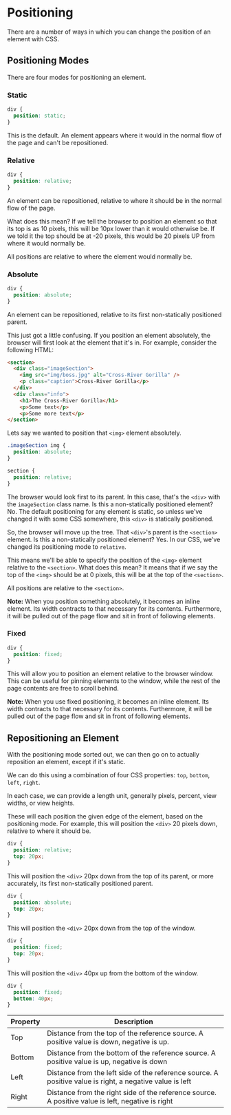 # Positioning

There are a number of ways in which you can change the position of an element with CSS.

## Positioning Modes

There are four modes for positioning an element.

### Static

```CSS
div {
  position: static;
}
```

This is the default. An element appears where it would in the normal flow of the page and can't be repositioned.

### Relative

```CSS
div {
  position: relative;
}
```

An element can be repositioned, relative to where it should be in the normal flow of the page.

What does this mean? If we tell the browser to position an element so that its top is as 10 pixels, this will be 10px lower than it would otherwise be. If we told it the top should be at -20 pixels, this would be 20 pixels UP from where it would normally be.

All positions are relative to where the element would normally be.

### Absolute

```CSS
div {
  position: absolute;
}
```

An element can be repositioned, relative to its first non-statically positioned parent.

This just got a little confusing. If you position an element absolutely, the browser will first look at the element that it's in. For example, consider the following HTML:

```HTML
<section>
  <div class="imageSection">
    <img src="img/boss.jpg" alt="Cross-River Gorilla" />
    <p class="caption">Cross-River Gorilla</p>
  </div>
  <div class="info">
    <h1>The Cross-River Gorilla</h1>
    <p>Some text</p>
    <p>Some more text</p>
</section>
```

Lets say we wanted to position that `<img>` element absolutely.

```CSS
.imageSection img {
  position: absolute;
}

section {
  position: relative;
}
```

The browser would look first to its parent. In this case, that's the `<div>` with the `imageSection` class name. Is this a non-statically positioned element? No. The default positioning for any element is static, so unless we've changed it with some CSS somewhere, this `<div>` is statically positioned.

So, the browser will move up the tree. That `<div>`'s parent is the `<section>` element. Is this a non-statically positioned element? Yes. In our CSS, we've changed its positioning mode to `relative`.

This means we'll be able to specify the position of the `<img>` element relative to the `<section>`. What does this mean? It means that if we say the top of the `<img>` should be at 0 pixels, this will be at the top of the `<section>`.

All positions are relative to the `<section>`.

**Note:** When you position something absolutely, it becomes an inline element. Its width contracts to that necessary for its contents. Furthermore, it will be pulled out of the page flow and sit in front of following elements.

### Fixed

```CSS
div {
  position: fixed;
}
```

This will allow you to position an element relative to the browser window. This can be useful for pinning elements to the window, while the rest of the page contents are free to scroll behind.

**Note:** When you use fixed positioning, it becomes an inline element. Its width contracts to that necessary for its contents. Furthermore, it will be pulled out of the page flow and sit in front of following elements.

## Repositioning an Element

With the positioning mode sorted out, we can then go on to actually reposition an element, except if it's static.

We can do this using a combination of four CSS properties: `top`, `bottom`, `left`, `right`.

In each case, we can provide a length unit, generally pixels, percent, view widths, or view heights.

These will each position the given edge of the element, based on the positioning mode. For example, this will position the `<div>` 20 pixels down, relative to where it should be.

```CSS
div {
  position: relative;
  top: 20px;
}
```

This will position the `<div>` 20px down from the top of its parent, or more accurately, its first non-statically positioned parent.

```CSS
div {
  position: absolute;
  top: 20px;
}
```

This will position the `<div>` 20px down from the top of the window.

```CSS
div {
  position: fixed;
  top: 20px;
}
```

This will position the `<div>` 40px up from the bottom of the window.

```CSS
div {
  position: fixed;
  bottom: 40px;
}
```

| Property | Description                                                                                              |
| -------- | -------------------------------------------------------------------------------------------------------- |
| Top      | Distance from the top of the reference source. A positive value is down, negative is up.                 |
| Bottom   | Distance from the bottom of the reference source. A positive value is up, negative is down               |
| Left     | Distance from the left side of the reference source. A positive value is right, a negative value is left |
| Right    | Distance from the right side of the reference source. A positive value is left, negative is right        |
